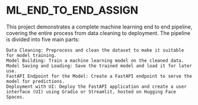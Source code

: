 # ML_END_TO_END_ASSIGN
This project demonstrates a complete machine learning end to end pipeline, covering the entire process from data cleaning to deployment. The pipeline is divided into five main parts:

    Data Cleaning: Preprocess and clean the dataset to make it suitable for model training.
    Model Building: Train a machine learning model on the cleaned data.
    Model Saving and Loading: Save the trained model and load it for later use.
    FastAPI Endpoint for the Model: Create a FastAPI endpoint to serve the model for predictions.
    Deployment with UI: Deploy the FastAPI application and create a user interface (UI) using Gradio or Streamlit, hosted on Hugging Face Spaces.
